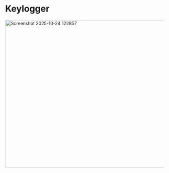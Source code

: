 # Keylogger
<img width="739" height="470" alt="Screenshot 2025-10-24 122857" src="https://github.com/user-attachments/assets/9a27bfc8-4b29-427d-9e90-2ca2887163f9" />
